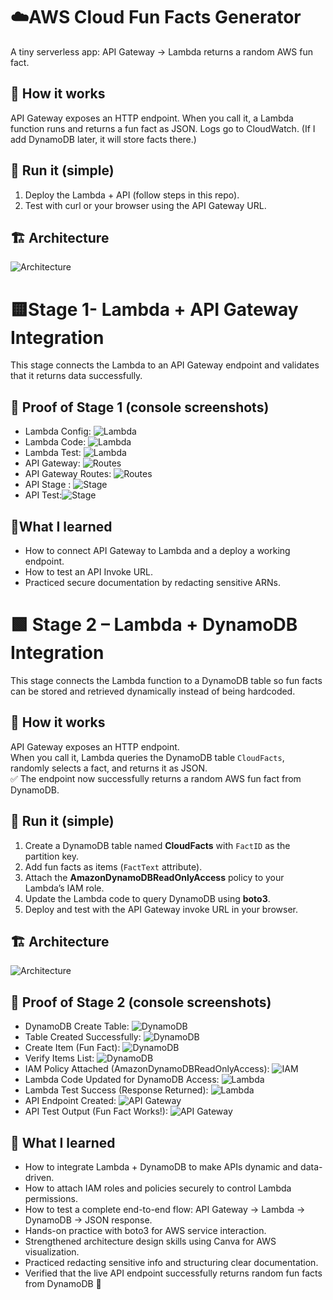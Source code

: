# ☁️AWS Cloud Fun Facts Generator

A tiny serverless app: API Gateway → Lambda returns a random AWS fun fact.

## 🧠 How it works 
API Gateway exposes an HTTP endpoint. When you call it, a Lambda function runs and returns a fun fact as JSON. Logs go to CloudWatch. (If I add DynamoDB later, it will store facts there.)

## 🚀 Run it (simple)
1) Deploy the Lambda + API (follow steps in this repo).
2) Test with curl or your browser using the API Gateway URL.

## 🏗️ Architecture 
![Architecture](docs/screenshots/01-architecture-stage-1.png)

# 🟨Stage 1- Lambda + API Gateway Integration
This stage connects the Lambda to an API Gateway endpoint  and validates that it returns  data successfully.

## 🔧 Proof of Stage 1 (console screenshots)
- Lambda Config: ![Lambda](docs/screenshots/02-lambda-config.png)
- Lambda Code: ![Lambda](docs/screenshots/03-lambda-code.png)
- Lambda Test: ![Lambda](docs/screenshots/04-lambda-test-success.png)
- API Gateway: ![Routes](docs/screenshots/05-api-gateway-config.png)
- API Gateway Routes: ![Routes](docs/screenshots/06-api-gateway-routes.png)
- API Stage : ![Stage](docs/screenshots/07-api-stage-url.png)
- API Test:![Stage](docs/screenshots/08-api-test-success.png)

## 🧩What I learned
- How to connect API Gateway to Lambda and a deploy a working endpoint.
- How to test an API Invoke URL.
- Practiced secure documentation by redacting sensitive ARNs.

# 🟩 Stage 2 – Lambda + DynamoDB Integration  
This stage connects the Lambda function to a DynamoDB table so fun facts can be stored and retrieved dynamically instead of being hardcoded.

## 🧠 How it works  
API Gateway exposes an HTTP endpoint.  
When you call it, Lambda queries the DynamoDB table `CloudFacts`, randomly selects a fact, and returns it as JSON.  
✅ The endpoint now successfully returns a random AWS fun fact from DynamoDB.

## 🚀 Run it (simple)
1. Create a DynamoDB table named **CloudFacts** with `FactID` as the partition key.  
2. Add fun facts as items (`FactText` attribute).  
3. Attach the **AmazonDynamoDBReadOnlyAccess** policy to your Lambda’s IAM role.  
4. Update the Lambda code to query DynamoDB using **boto3**.  
5. Deploy and test with the API Gateway invoke URL in your browser.

## 🏗️ Architecture  
![Architecture](docs/screenshots/09-stage2-architecture.png)

## 🔧 Proof of Stage 2 (console screenshots)
- DynamoDB Create Table: ![DynamoDB](docs/screenshots/09-dynamodb-create-table.png)  
- Table Created Successfully: ![DynamoDB](docs/screenshots/10-dynamodb-table-created.png)  
- Create Item (Fun Fact): ![DynamoDB](docs/screenshots/11-dynamodb-create-item.png)  
- Verify Items List: ![DynamoDB](docs/screenshots/12-dynamodb-items-list.png)  
- IAM Policy Attached (AmazonDynamoDBReadOnlyAccess): ![IAM](docs/screenshots/13-iam-dynamodb-policy.png)  
- Lambda Code Updated for DynamoDB Access: ![Lambda](docs/screenshots/14-lambda-dynamodb-code.png)  
- Lambda Test Success (Response Returned): ![Lambda](docs/screenshots/15-lambda-test-success.png)  
- API Endpoint Created: ![API Gateway](docs/screenshots/16-api-endpoint-success.png)  
- API Test Output (Fun Fact Works!): ![API Gateway](docs/screenshots/17-api-test-output.png)  
 


## 🧩 What I learned
- How to integrate Lambda + DynamoDB to make APIs dynamic and data-driven.  
- How to attach IAM roles and policies securely to control Lambda permissions.  
- How to test a complete end-to-end flow: API Gateway → Lambda → DynamoDB → JSON response.  
- Hands-on practice with boto3 for AWS service interaction.  
- Strengthened architecture design skills using Canva for AWS visualization.  
- Practiced redacting sensitive info and structuring clear documentation.  
- Verified that the live API endpoint successfully returns random fun facts from DynamoDB 🎉
